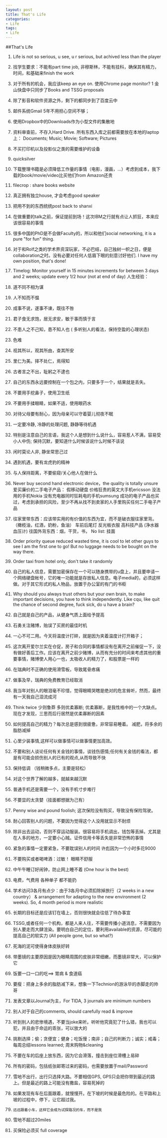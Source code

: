 ```yaml
---
layout: post
title: That's Life
categories:
- Life
tags:
- Life
---
```


##That's Life

1. Life is not so serious, u see, u r serious, but achived less than the player
1. 找学生要求：不能有part time job, 非穆斯林，不能有挂科，确保其有精力，时间，和基础来finish the work
2. 对于所有的机会，我应该keep an eye on. 使用Chrome page monitor?
1 金山快盘中只同步了Books and TSSG proposals
2. 除了影音和软件资源之外，剩下的都同步到了百度云中
3. 邮件系统Gmail 5年不用担心空间不够；
4. 使用Dropbox中的Downloads作为小型文件的集散地
5. 资料审查前，不存入Hard Drive. 所有东西入库之前都需要放在本地的laptop上： Documents; Music; Movie; Software; Pictures
6. 不买打印机以及投影仪之类的需要维护的设备
7. quicksilver
8. 下载整理书籍是必须降低工作量的事情（电影，漫画，…）考虑到成本，我下载的book/movie/video比买他们from Amazon还贵
9. filecrop : share books website 
1. 真正拥有独立house, 才会考虑good speaker
2. 把用不到的东西统统post back to shanxi
3. 在做重要的talk之前，保证提前到场！这次IBM之行就有点让人抓狂，本来应该很容易的事情
4. 很多中国的PhD是不会做Faculty的，所以和他们social networking, it is a pure "for fun" thing.
5. 对于和Rolf之类的学术界资深玩家，不必巴结，自己独树一帜之日，便是collaboration之时。没有必要对任何人低眉下眼的刻意讨好他们. I have my own position, that's done!
6. Timelog: Monitor yourself in 15 minutes increments for between 3 days and 2 weeks; update every 1/2 hour (not at end of day)
人生经验：
1. 道不同不相为谋
2. 人不知而不愠
3. 成事不说，遂事不谏，既往不咎
4. 君子食无求饱，居无求安，敏于事而慎于言
5. 不患人之不己知，患不知人也
( 多听别人的看法，保持空盈的心理状态)
6. 色难
7. 视其所以，观其所由，查其所安
8. 里仁为美。择不处仁，焉得知
9. 古者言之不出，耻躬之不逮也
10. 自己的东西永远要控制在一个包之内，只要多于一个，结果就是丢失。
11. 不要用手挖鼻子，使用卫生纸
12. 不要用手揉眼睛，如果不适，使用眼药水
13. 对待父母要有耐心，因为母亲可以守着婴儿彻夜不眠
14. 一定要冷静, 冷静的处理问题, 静静等待机遇
15. 特别是注意自己的言语，我这个人是想到什么说什么，容易惹人不满，容易受小人中伤; 
      保持沉默，要知道什么时候该说什么时候不该说
16. 闲时莫论人非, 静坐常思己过
17. 遇到机遇，要有龙虎豹的精神
18. 与人保持距离，不要偷窥/关心他人在做什么
25. Never buy second hand electronic device，the quality is totally unsure
爱买廉价的二手电子产品：
假移动硬盘
价格狂贵的英文大手机ericsson
没法用的手机Nokia
没有充电器同时狂耗电的手机sumsung
成功的电子产品也买过，考虑到承担的风险，至少不再从找不到卖家的人手里购买任何二手电子产品
26. 往家里带东西：应该带实用的有价值的东西为宜，而不是破衣服往家里背。
（橄榄油，红酒，奶粉，鱼油）
  车前后尾灯 反光板衣服
  高科技产品 (净水器 血压计)
  往国外背东西：烟，干货，书，
  No list: 挂面
27. Order priority queue reduced wasted time, it is cool to let other guys to see I am the first one to go! But no luggage needs to be bought on the way there.
28. Order taxi from hotel only, don't take it randomly
29. 自己的私人信息，需要加密保存在一个可以随身携带的u盘上，并且要申请一个网络硬盘帐号，它的唯一功能就是存放私人信息。电子media的，必须这样做。对于其它形式的私人物品，放置于办公室的有门的书柜
30. Why should you always trust others but your own brain, to make important decisions, you have to think independently. Like cqu, like quit the chance of second degree, fuck sick, do u have a brain?
31. 自己就是自己的产品，从健身气质上面给予提高
32. 石勇关注赌博，贻误了买房的最佳时机
33. 一心不可二用。今天将温度计打碎，就是因为夹着温度计打开箱子；
34. 这次离开爱尔兰实在仓促，房子和合同的事情都没有在离开之前催促一下，没有做好善后工作。应该在离开之前少赌博，从而有充分的时间来考虑其他的重要事情，赌博使人用心一也，太吸收人的精力了，和股票是一样的
35. 在瑞典时不正确的使用滑雪板，导致尾骨疼痛
36. 做事及早，瑞典的免费教育已经取消
37. 我当年对别人的眼泪毫不珍惜，觉得眼睛哭瞎是绝对的危言耸听，然而，最终有一天我自己泪流成河
38. Think twice 少则鲁莽 多则优柔寡断; 优柔寡断，是我性格中的一个大缺点。现在才发现，三思而后行居然是优柔寡断的因素
39. 如何提高自己的精力？每次总是感到很疲惫，非常容易睡着。
减肥，将多余的脂肪减掉
40. 心里少装事情,这样可以做事情可以做事情更加高效。
41. 不要和别人谈论任何有关金钱的事情，谈钱伤感情;任何有关金钱的看法，都是有可能会损伤别人的已有的观点,从而导致不快
42. 保持低调 （钱稍微多点，主要是轻松）
43. 对这个世界了解的越多，就越来越沉默
44. 普通手机还是需要一个，没有手机寸步难行
46. 不要显的太贪婪（挂面都想据为己有）
49. Penny wise and pound foolish; 这次保险没有购买，导致没有保险驾驶。
51. 耐心回答别人的问题，不要因为觉得这个人没用就显示不耐烦
52. 除非出去运动，否则不穿运动服装。很容易将手机调出，钱包等丢掉。尤其是在人多的地方，一定要小心贼。证件信用卡等丢失是非常恐怖的事情
54. 紧急的事情一定要紧急，不要耽误别人的时间 许彪因为一个小时多花9000
55. 不要购买或者喝啤酒：过敏！ 眼睛不舒服
56. 中午午睡订好闹钟，防止网上睡不着 (One hour is the best)
57. 电费，气费用 各种单子 都不能扔
58. 学术访问3各月有点少：由于3各月中必须扣除掉旅行（2 weeks in a new country） & arrangement for adapting to the new environment (2 weeks). So, 4 month period is more realistic
59. 长期的目标还是应该钉在墙上，否则很快就会往低了待办事宜
60.  TSSG,或者任何一个机构，都是人来人往，不需要传播小道消息，不需要因为别人要走而大肆渲染。要明白自己的定位，要利用available的资源，尽可能的提高自己的软实力 (All people gone, but so what?)
61. 死海的泥可使得身体皮肤好转
62. 带墨镜的主要原因是因为眼睛周围的皮肤非常细嫩，而墨镜非常大，可以保护它
63. 饭要一口一口的吃==> 胃病 & 食道癌
64. 要瘦：把身上多余的脂肪减下来，想象一下Technion的游泳毕的赤脚走的帅哥
65. 发表文章以Journal为主，For TIDA,  3 journals are minimum numbers
66. 别人对于自己的comments, should carefully read & improve
67. 听到别人的悲惨境遇，不要当joke来听。听听他究竟犯了什么错，我也可以犯，并且由于命运的乖张，可以放大的
68. 挑剔选择；偷；贪便宜；健身；吃饭慢；南非；自己的判断力；诚实；戒毒；每周总结lessons learned; 周末购物&cleaning
69. 不要在车的后座上放东西，因为它会滑落，撞击到座位滑槽上易碎
70. 所有的密码，包括纸张邮寄过来的密码，也需要放置于mail/Password

1.    雪地不出行，出行只选择大路。不要相信GPS, GPS只会把你带到最近的路上。但是最近的路上可能没有撒盐，容易死掉的
2.    如果发现有车在后面跟着，就慢慢开。在下坡的时候是最危险的。在平路和上坡的过程中，停下，让它超过我。
3.     远远跟着小车，这样它会成为试探路况的车，而不是我
4.    雪地不超过20miles
5.    买保险必须买 full coverage



